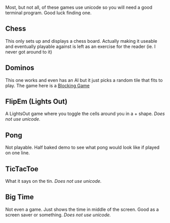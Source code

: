 Most, but not all, of these games use unicode so you will need a good terminal program. Good luck finding one.

## Chess
 This only sets up and displays a chess board. Actually making it useable and eventually playable against is left as an exercise for the reader (ie. I never got around to it)
## Dominos
 This one works and even has an AI but it just picks a random tile that fits to play.
 The game here is a [Blocking Game](http://en.wikipedia.org/wiki/Dominoes#Blocking_game)
## FlipEm (Lights Out)
 A LightsOut game where you toggle the cells around you in a + shape. *Does not use unicode.*
## Pong
 Not playable. Half baked demo to see what pong would look like if played on one line.
## TicTacToe
 What it says on the tin. *Does not use unicode.*
## Big Time
 Not even a game. Just shows the time in middle of the screen. Good as a screen saver or something. *Does not use unicode.*